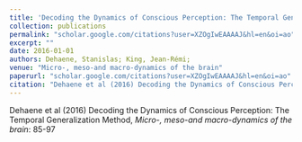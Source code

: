```yaml
---
title: 'Decoding the Dynamics of Conscious Perception: The Temporal Generalization Method'
collection: publications
permalink: "scholar.google.com/citations?user=XZOgIwEAAAAJ&hl=en&oi=ao"
excerpt: ""
date: 2016-01-01
authors: Dehaene, Stanislas; King, Jean-Rémi; 
venue: "Micro-, meso-and macro-dynamics of the brain"
paperurl: "scholar.google.com/citations?user=XZOgIwEAAAAJ&hl=en&oi=ao"
citation: "Dehaene et al (2016) Decoding the Dynamics of Conscious Perception: The Temporal Generalization Method, <i>Micro-, meso-and macro-dynamics of the brain</i>: 85-97"
---
```

Dehaene et al (2016) Decoding the Dynamics of Conscious Perception: The Temporal Generalization Method, <i>Micro-, meso-and macro-dynamics of the brain</i>: 85-97
